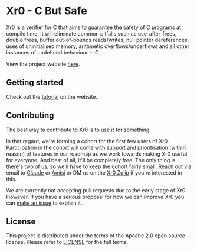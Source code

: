 # Xr0 - C But Safe

Xr0 is a verifier for C that aims to guarantee the safety of C programs at
compile time. It will eliminate common pitfalls such as use-after-frees, double
frees, buffer out-of-bounds reads/writes, null pointer dereferences, uses of
uninitialised memory, arithmetic overflows/underflows and all other instances of
undefined behaviour in C.

View the project website [here](https://xr0.dev).

## Getting started

Check out the [tutorial](https://xr0.dev/learn) on the website.

## Contributing

The best way to contribute to Xr0 is to use it for something.

In that regard, we're forming a cohort for the first few users of Xr0.
Participation in the cohort will come with support and prioritisation (within
reason) of features in our roadmap as we work towards making Xr0 useful for
everyone.
And best of all, it'll be completely free.
The only thing is there's two of us, so we'll have to keep the cohort fairly
small.
Reach out via email to
[Claude](mailto:betz@xr0.dev) or
[Amisi](mailto:a@xr0.dev) or DM us on the
[Xr0 Zulip](https://xr0.zulipchat.com/login) if you're interested in this.

We are currently not accepting pull requests due to the early stage of Xr0.
However, if you have a serious proposal for how we can improve Xr0 you can
[make an issue](https://github.com/xr0-org/xr0/issues/new) to explain it.


## License

This project is distributed under the terms of the Apache 2.0 open source license.
Please refer to [LICENSE](https://github.com/xr0-org/xr0/blob/master/LICENSE)
for the full terms.
